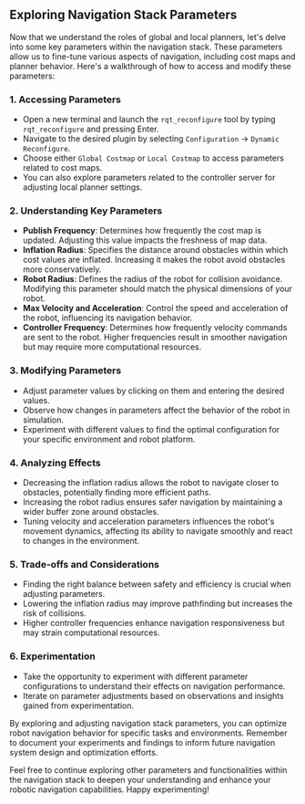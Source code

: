 ## Exploring Navigation Stack Parameters

Now that we understand the roles of global and local planners, let's delve into some key parameters within the navigation stack. These parameters allow us to fine-tune various aspects of navigation, including cost maps and planner behavior. Here's a walkthrough of how to access and modify these parameters:

### 1. **Accessing Parameters**

- Open a new terminal and launch the `rqt_reconfigure` tool by typing `rqt_reconfigure` and pressing Enter.
- Navigate to the desired plugin by selecting `Configuration` -> `Dynamic Reconfigure`.
- Choose either `Global Costmap` or `Local Costmap` to access parameters related to cost maps.
- You can also explore parameters related to the controller server for adjusting local planner settings.

### 2. **Understanding Key Parameters**

- **Publish Frequency**: Determines how frequently the cost map is updated. Adjusting this value impacts the freshness of map data.
- **Inflation Radius**: Specifies the distance around obstacles within which cost values are inflated. Increasing it makes the robot avoid obstacles more conservatively.
- **Robot Radius**: Defines the radius of the robot for collision avoidance. Modifying this parameter should match the physical dimensions of your robot.
- **Max Velocity and Acceleration**: Control the speed and acceleration of the robot, influencing its navigation behavior.
- **Controller Frequency**: Determines how frequently velocity commands are sent to the robot. Higher frequencies result in smoother navigation but may require more computational resources.

### 3. **Modifying Parameters**

- Adjust parameter values by clicking on them and entering the desired values.
- Observe how changes in parameters affect the behavior of the robot in simulation.
- Experiment with different values to find the optimal configuration for your specific environment and robot platform.

### 4. **Analyzing Effects**

- Decreasing the inflation radius allows the robot to navigate closer to obstacles, potentially finding more efficient paths.
- Increasing the robot radius ensures safer navigation by maintaining a wider buffer zone around obstacles.
- Tuning velocity and acceleration parameters influences the robot's movement dynamics, affecting its ability to navigate smoothly and react to changes in the environment.

### 5. **Trade-offs and Considerations**

- Finding the right balance between safety and efficiency is crucial when adjusting parameters.
- Lowering the inflation radius may improve pathfinding but increases the risk of collisions.
- Higher controller frequencies enhance navigation responsiveness but may strain computational resources.

### 6. **Experimentation**

- Take the opportunity to experiment with different parameter configurations to understand their effects on navigation performance.
- Iterate on parameter adjustments based on observations and insights gained from experimentation.

By exploring and adjusting navigation stack parameters, you can optimize robot navigation behavior for specific tasks and environments. Remember to document your experiments and findings to inform future navigation system design and optimization efforts.

Feel free to continue exploring other parameters and functionalities within the navigation stack to deepen your understanding and enhance your robotic navigation capabilities. Happy experimenting!
